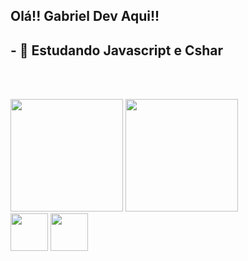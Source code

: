 ## Olá!! Gabriel Dev Aqui!! 

## - 📘 Estudando Javascript e Cshar

<br><br>

<div>
  <img height="180em" src="https://github-readme-stats.vercel.app/api?username=gabrielazevedodev&count_private=true&theme=radical"/>
  <img height="180em" src="https://github-readme-stats.vercel.app/api?username=gabrielazevedodev&show_icons=true&theme=radical"/>
  </div>
  
  <div>
 <img height=" 60em" src="https://cdn.jsdelivr.net/gh/devicons/devicon/icons/csharp/csharp-original.svg" />
 <img height="60em" src="https://cdn.jsdelivr.net/gh/devicons/devicon/icons/javascript/javascript-original.svg" />
  </div>
